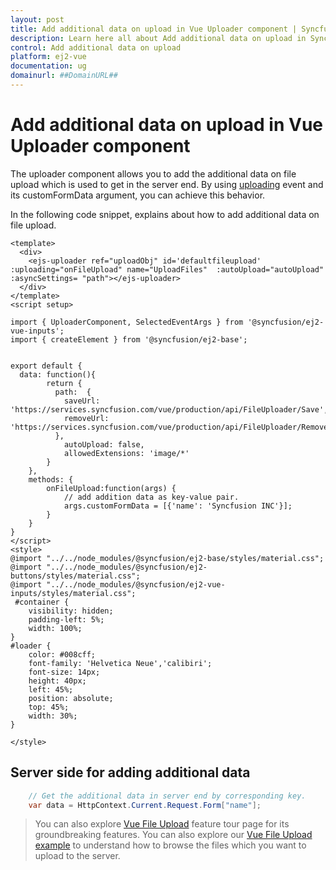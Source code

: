 ```yaml
---
layout: post
title: Add additional data on upload in Vue Uploader component | Syncfusion
description: Learn here all about Add additional data on upload in Syncfusion Vue Uploader component of Syncfusion Essential JS 2 and more.
control: Add additional data on upload 
platform: ej2-vue
documentation: ug
domainurl: ##DomainURL##
---
```


# Add additional data on upload in Vue Uploader component

The uploader component allows you to add the additional data on file upload which is used to get in the server end. By using [uploading](https://ej2.syncfusion.com/vue/documentation/api/uploader/#uploading) event and its customFormData argument, you can achieve this behavior.

In the following code snippet, explains about how to add additional data on file upload.

```
<template>
  <div>
    <ejs-uploader ref="uploadObj" id='defaultfileupload' :uploading="onFileUpload" name="UploadFiles"  :autoUpload="autoUpload" :asyncSettings= "path"></ejs-uploader>
  </div>
</template>
<script setup>

import { UploaderComponent, SelectedEventArgs } from '@syncfusion/ej2-vue-inputs';
import { createElement } from '@syncfusion/ej2-base';


export default {
  data: function(){
        return {
          path:  {
            saveUrl: 'https://services.syncfusion.com/vue/production/api/FileUploader/Save',
            removeUrl: 'https://services.syncfusion.com/vue/production/api/FileUploader/Remove'
          },
            autoUpload: false,
            allowedExtensions: 'image/*'
        }
    },
    methods: {
        onFileUpload:function(args) {
            // add addition data as key-value pair.
            args.customFormData = [{'name': 'Syncfusion INC'}];
        }
    }
}
</script>
<style>
@import "../../node_modules/@syncfusion/ej2-base/styles/material.css";
@import "../../node_modules/@syncfusion/ej2-buttons/styles/material.css";
@import "../../node_modules/@syncfusion/ej2-vue-inputs/styles/material.css";
 #container {
    visibility: hidden;
    padding-left: 5%;
    width: 100%;
}
#loader {
    color: #008cff;
    font-family: 'Helvetica Neue','calibiri';
    font-size: 14px;
    height: 40px;
    left: 45%;
    position: absolute;
    top: 45%;
    width: 30%;
}

</style>
```

## Server side for adding additional data

```c#
    // Get the additional data in server end by corresponding key.
    var data = HttpContext.Current.Request.Form["name"];
```

>You can also explore [Vue File Upload](https://www.syncfusion.com/vue-ui-components/vue-file-upload) feature tour page for its groundbreaking features. You can also explore our [Vue File Upload example](https://ej2.syncfusion.com/vue/demos/#/material/uploader/default.html) to understand how to browse the files which you want to upload to the server.